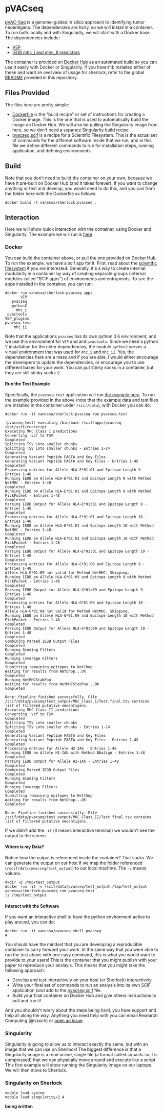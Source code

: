 # pVACseq

[pVAC-Seq](https://github.com/griffithlab/pVAC-Seq) is a genome-guided in 
silico approach to identifying tumor neoantigens. The dependencies are hairy,
so we will install in a container. To run both locally and with Singularity, 
we will start with a Docker base. The dependencies include:

 - [VEP](http://pvactools.readthedocs.io/en/latest/pvacseq/prerequisites.html)
 - [IEDB mhc_i and mhc_II predictors](http://pvactools.readthedocs.io/en/latest/install.html)


The container is provided on [Docker Hub](https://hub.docker.com/r/vanessa/sherlock/builds/) 
as an automated build so you can use it easily with Docker or Singularity. If you haven'tb
installed either of these and want an overview of usage for sherlock, refer to the global [README](../README.md)
provided in this repository.

## Files Provided
The files here are pretty simple:

 - [Dockerfile](Dockerfile) is the "build recipe" or set of instructions for creating a Docker image. This is the one that is used to automatically build the image on Docker Hub. We will also be pulling the Singularity image from here, so we don't need a separate Singularity build recipe.
 - [pvacseq.scif](pvacseq.scif) is a recipe for a Scientific Filesystem. This is the actual set of commands for the different software inside that we run, and in this file we define different commands to run for installation steps, running application, and defining environments.

## Build
Note that you don't need to build the container on your own, because we have it pre-built on Docker Hub (and it takes forever). If you want to change anything or test and develop, you would need to do this, and you can from the folder here with the Dockerfile as follows:

```
docker build -t vanessa/sherlock:pvacseq .
```

## Interaction
Here we will show quick interaction with the container, using Docker and Singularity. The example we will run
is [here](http://pvactools.readthedocs.io/en/latest/pvacseq/getting_started.html).

### Docker
You can build the container above, or pull the one provided on Docker Hub. To run the example, we have a scif app for it. First, read about the [scientific filesystem](https://sci-f.github.io) if you are interested. Generally, it's a way to create internal modularity in a container by way of creating separate groups (internal modules called "SCIF apps") of environments and entrypoints. To see the apps installed in the container, you can run:


```
docker run vanessa/sherlock:pvacseq apps
       VEP
   pvacseq
   python2
     mhc_i
 pvactools
VEP_plugins
pvacseq-test
    mhc_ii
```

Note that the applications `pvacseq` has its own python 3.6 environment, and we use this environment for `VEP` and  and `pvactools`. 
Since we need a python 2 installation for the older dependencies, the module `python2` serves a virtual environment that was used for 
`mhc_i` and `mhc_ii`. Yes, the dependencies here are a mess and if you are able, I would either encourage the developers to update
the dependencies, or encourage you to use different bases for your work. You can put stinky socks in a container, but they are still stinky socks :)


#### Run the Test Example
Specifically, the `pvacseq-test` application will run [the example here](http://pvactools.readthedocs.io/en/latest/pvacseq/getting_started.html).
To run the example provided in the above (note that the example data and test files are installed in the container under `/scif/data`), with Docker you can do:

```
docker run -it vanessa/sherlock:pvacseq run pvacseq-test
```
```
[pvacseq-test] executing /bin/bash /scif/apps/pvacseq-test/scif/runscript
Executing MHC Class I predictions
Converting .vcf to TSV
Completed
Splitting TSV into smaller chunks
Splitting TSV into smaller chunks - Entries 1-24
Completed
Generating Variant Peptide FASTA and Key Files
Generating Variant Peptide FASTA and Key Files - Entries 1-48
Completed
Processing entries for Allele HLA-E*01:01 and Epitope Length 9 - Entries 1-48
Running IEDB on Allele HLA-E*01:01 and Epitope Length 9 with Method NetMHC - Entries 1-48
Completed
Running IEDB on Allele HLA-E*01:01 and Epitope Length 9 with Method PickPocket - Entries 1-48
Completed
Parsing IEDB Output for Allele HLA-E*01:01 and Epitope Length 9 - Entries 1-48
Completed
Processing entries for Allele HLA-E*01:01 and Epitope Length 10 - Entries 1-48
Running IEDB on Allele HLA-E*01:01 and Epitope Length 10 with Method NetMHC - Entries 1-48
Completed
Running IEDB on Allele HLA-E*01:01 and Epitope Length 10 with Method PickPocket - Entries 1-48
Completed
Parsing IEDB Output for Allele HLA-E*01:01 and Epitope Length 10 - Entries 1-48
Completed
Processing entries for Allele HLA-G*01:09 and Epitope Length 9 - Entries 1-48
Allele HLA-G*01:09 not valid for Method NetMHC. Skipping.
Running IEDB on Allele HLA-G*01:09 and Epitope Length 9 with Method PickPocket - Entries 1-48
Completed
Parsing IEDB Output for Allele HLA-G*01:09 and Epitope Length 9 - Entries 1-48
Completed
Processing entries for Allele HLA-G*01:09 and Epitope Length 10 - Entries 1-48
Allele HLA-G*01:09 not valid for Method NetMHC. Skipping.
Running IEDB on Allele HLA-G*01:09 and Epitope Length 10 with Method PickPocket - Entries 1-48
Completed
Parsing IEDB Output for Allele HLA-G*01:09 and Epitope Length 10 - Entries 1-48
Completed
Combining Parsed IEDB Output Files
Completed
Running Binding Filters
Completed
Running Coverage Filters
Completed
Submitting remaining epitopes to NetChop
Waiting for results from NetChop...OK
Completed
Running NetMHCStabPan
Waiting for results from NetMHCStabPan...OK
Completed

Done: Pipeline finished successfully. File /scif/data/pvacseq/test_output/MHC_Class_I/Test.final.tsv contains list of filtered putative neoantigens.
Executing MHC Class II predictions
Converting .vcf to TSV
Completed
Splitting TSV into smaller chunks
Splitting TSV into smaller chunks - Entries 1-24
Completed
Generating Variant Peptide FASTA and Key Files
Generating Variant Peptide FASTA and Key Files - Entries 1-48
Completed
Processing entries for Allele H2-IAb - Entries 1-48
Running IEDB on Allele H2-IAb with Method NNalign - Entries 1-48
Completed
Parsing IEDB Output for Allele H2-IAb - Entries 1-48
Completed
Combining Parsed IEDB Output Files
Completed
Running Binding Filters
Completed
Running Coverage Filters
Completed
Submitting remaining epitopes to NetChop
Waiting for results from NetChop...OK
Completed

Done: Pipeline finished successfully. File /scif/data/pvacseq/test_output/MHC_Class_II/Test.final.tsv contains list of filtered putative neoantigens.
```

If we didn't add the `-it` (it means interactive terminal) we wouldn't see the output to the screen.

#### Where is my Data?

Notice how the output is referenced inside the container? That sucks. We can generate the output on our host if 
we map the folder referenced (`/scif/data/pvacseq/test_output`) to our local machine. The `-v` means volume.

```
mkdir -p /tmp/test_output
docker run -it -v /scif/data/pvacseq/test_output:/tmp/test_output vanessa/sherlock:pvacseq run pvacseq-test
ls /tmp/test_output
```

#### Interact with the Software
If you want an interactive shell to have the python environment active to play around, you can do:

```
docker run -it vanessa/pvacseq shell pvacseq
#
```

You should have the mindset that you are developing a reproducible container to carry forward your work. In the 
same way that you were able to run the test above with one easy command, this is what you would want to provide
to your users! This is the container that you might publish with your paper to reproduce your analayis. This  means that
you might take the following approach:

 - Develop and test interactively on your host (or Sherlock) interactively
 - Write your final set of commands to run an analysis into its own SCIF application (and add to the [pvacseq.scif](pvacseq.scif) file.
 - Build your final container on Docker Hub and give others instructions to pull and run it!

And you shouldn't worry about the steps being hard, you have support and help all along the way. Anything you need help with you can email
Research Computing (@vsoch) or [open an issue](https://www.github.com/researchapps/sherlock/issues).


### Singularity
Singularity is going to allow us to interact exactly the same, but with an image that we can use on Sherlock!
The biggest difference is that a Singularity image is a read online, single file (a format called squasfs so
it is compressed) that we can physically move around and execute like a script. This first example will show
running the Singularity image on our laptops. We will then move to Sherlock.


### Singularity on Sherlock

```
module load system
module load singularity/2.4
```

**being written**
